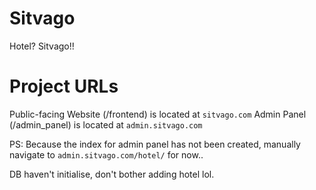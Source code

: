 # Sitvago
Hotel? Sitvago!!

# Project URLs
Public-facing Website (/frontend) is located at `sitvago.com`
Admin Panel (/admin_panel) is located at `admin.sitvago.com`

PS: Because the index for admin panel has not been created, manually navigate to `admin.sitvago.com/hotel/` for now..

DB haven't initialise, don't bother adding hotel lol.